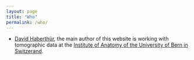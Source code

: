```yaml
---
layout: page
title: "Who"
permalink: /who/
---
```


- [David Haberthür](https://davidhaberthür.ch), the main author of this website is working with tomographic data at the [Institute of Anatomy of the University of Bern in Switzerand](https://anatomie.unibe.ch/haberthu).

